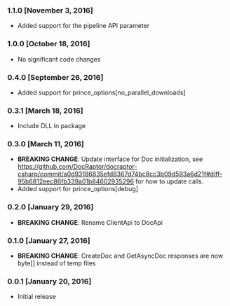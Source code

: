 ### 1.1.0 [November 3, 2016]
* Added support for the pipeline API parameter

### 1.0.0 [October 18, 2016]
* No significant code changes

### 0.4.0 [September 26, 2016]
* Added support for prince_options[no_parallel_downloads]

### 0.3.1 [March 18, 2016]
* Include DLL in package

### 0.3.0 [March 11, 2016]
* **BREAKING CHANGE**: Update interface for Doc initialization, see https://github.com/DocRaptor/docraptor-csharp/commit/a0d93186835efd8367d74bc8cc3b09d593a6d21f#diff-95b6812eec86fb339a01b84602935296 for how to update calls.
* Added support for prince_options[debug]

### 0.2.0 [January 29, 2016]
* **BREAKING CHANGE**: Rename ClientApi to DocApi

### 0.1.0 [January 27, 2016]
* **BREAKING CHANGE**: CreateDoc and GetAsyncDoc responses are now byte[] instead of temp files

### 0.0.1 [January 20, 2016]
* Initial release
